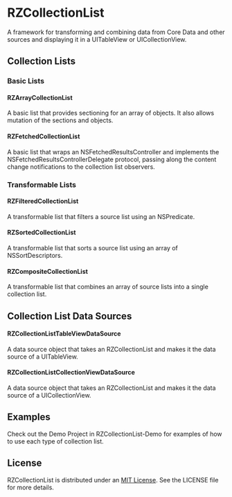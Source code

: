 RZCollectionList
================
A framework for transforming and combining data from Core Data and other sources and displaying it in a UITableView or UICollectionView.

## Collection Lists
### Basic Lists
#### RZArrayCollectionList
A basic list that provides sectioning for an array of objects. It also allows mutation of the sections and objects.

#### RZFetchedCollectionList
A basic list that wraps an NSFetchedResultsController and implements the NSFetchedResultsControllerDelegate protocol, passing along the content change notifications to the collection list observers.

### Transformable Lists
#### RZFilteredCollectionList
A transformable list that filters a source list using an NSPredicate.

#### RZSortedCollectionList
A transformable list that sorts a source list using an array of NSSortDescriptors.

#### RZCompositeCollectionList
A transformable list that combines an array of source lists into a single collection list.

## Collection List Data Sources
#### RZCollectionListTableViewDataSource
A data source object that takes an RZCollectionList and makes it the data source of a UITableView.

#### RZCollectionListCollectionViewDataSource
A data source object that takes an RZCollectionList and makes it the data source of a UICollectionView.

## Examples
Check out the Demo Project in RZCollectionList-Demo for examples of how to use each type of collection list.

## License
RZCollectionList is distributed under an [MIT License](http://opensource.org/licenses/MIT). See the LICENSE file for more details.
